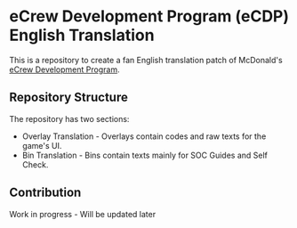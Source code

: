 # eCrew Development Program (eCDP) English Translation
This is a repository to create a fan English translation patch of McDonald's [eCrew Development Program](https://en.wikipedia.org/wiki/ECrew_Development_Program).

## Repository Structure
The repository has two sections:
- Overlay Translation - Overlays contain codes and raw texts for the game's UI.
- Bin Translation - Bins contain texts mainly for SOC Guides and Self Check.

## Contribution
Work in progress - Will be updated later

